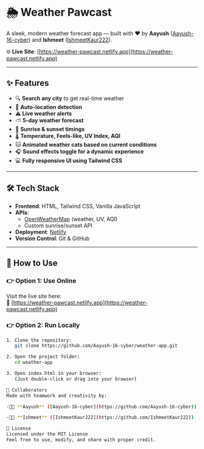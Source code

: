 # 🌦️ Weather Pawcast

A sleek, modern weather forecast app — built with ❤️ by **Aayush** ([Aayush-16-cyber](https://github.com/Aayush-16-cyber)) and **Ishmeet** ([IshmeetKaur222](https://github.com/IshmeetKaur222)).

🌐 **Live Site**: [https://weather-pawcast.netlify.app](https://weather-pawcast.netlify.app)

---

## ✨ Features

- 🔍 **Search any city** to get real-time weather
- 📍 **Auto-location detection**
- ⚠️ **Live weather alerts**
- ⛅ **5-day weather forecast**
- 🌅 **Sunrise & sunset timings**
- 🌡️ **Temperature, Feels-like, UV Index, AQI**
- 🐱 **Animated weather cats based on current conditions**
- 🎧 **Sound effects toggle for a dynamic experience**
- 💻 **Fully responsive UI using Tailwind CSS**

---

## 🛠️ Tech Stack

- **Frontend**: HTML, Tailwind CSS, Vanilla JavaScript  
- **APIs**:
  - [OpenWeatherMap](https://openweathermap.org/) (weather, UV, AQI)
  - Custom sunrise/sunset API
- **Deployment**: [Netlify](https://www.netlify.com/)
- **Version Control**: Git & GitHub

---

## 🚀 How to Use

### 👉 Option 1: Use Online

Visit the live site here:  
🔗 [https://weather-pawcast.netlify.app](https://weather-pawcast.netlify.app)

### 👉 Option 2: Run Locally

```bash
1. Clone the repository:
   git clone https://github.com/Aayush-16-cyber/weather-app.git

2. Open the project folder:
   cd weather-app

3. Open index.html in your browser:
   (Just double-click or drag into your browser)

🤝 Collaborators
Made with teamwork and creativity by:

-👨‍💻 **Aayush** ([Aayush-16-cyber](https://github.com/Aayush-16-cyber))

-👩‍💻 **Ishmeet** ([IshmeetKaur222](https://github.com/IshmeetKaur222))

📄 License
Licensed under the MIT License
Feel free to use, modify, and share with proper credit.
